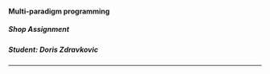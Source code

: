 #### Multi-paradigm programming

##### Shop Assignment

##### Student: Doris Zdravkovic

----------------------------------------------------------
